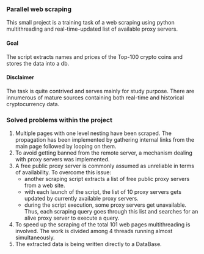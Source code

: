 ### Parallel web scraping
This small project is a training task of a web scraping using python multithreading and real-time-updated list of available proxy servers.

#### Goal
The script extracts names and prices of the Top-100 crypto coins and stores the data into a db. 

#### Disclaimer
The task is quite contrived and serves mainly for study purpose. There are innumerous of mature sources containing both real-time and historical cryptocurrency data.

### Solved problems within the project
1. Multiple pages with one level nesting have been scraped. The propagation has been implemented by gathering internal links from the main page followed by looping on them.
2. To avoid getting banned from the remote server, a mechanism dealing with proxy servers was implemented.
3. A free public proxy server is commonly assumed as unreliable in terms of availability. To overcome this issue:
    - another scraping script extracts a list of free public proxy servers from a web site.
    - with each launch of the script, the list of 10 proxy servers gets updated by currently available proxy servers.
    - during the script execution, some proxy servers get unavailable. Thus, each scraping query goes through this list and searches for an alive proxy server to execute a query.
4. To speed up the scraping of the total 101 web pages multithreading is involved. The work is divided among 4 threads running almost simultaneously.
5. The extracted data is being written directly to a DataBase.
